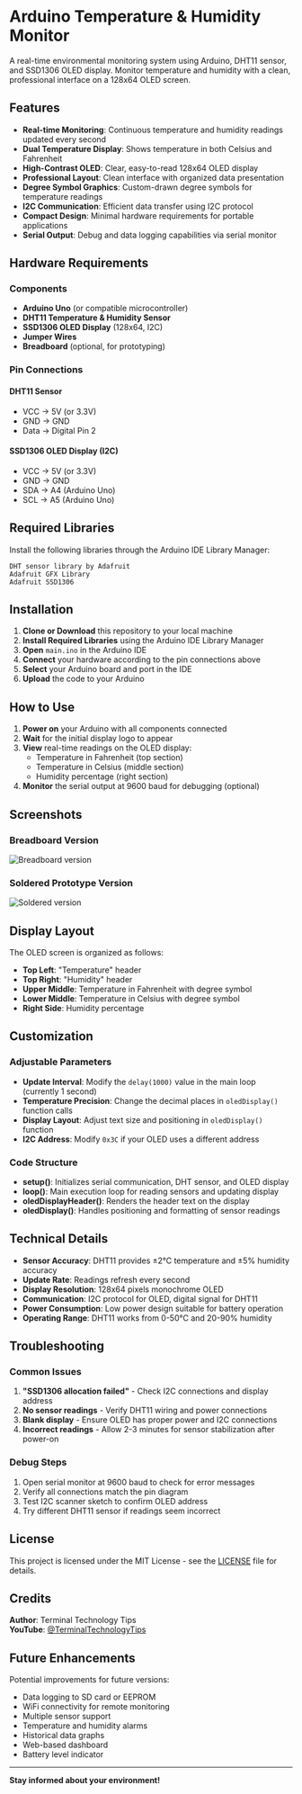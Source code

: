 # Arduino Temperature & Humidity Monitor

A real-time environmental monitoring system using Arduino, DHT11 sensor, and SSD1306 OLED display. Monitor temperature and humidity with a clean, professional interface on a 128x64 OLED screen.

## Features

- **Real-time Monitoring**: Continuous temperature and humidity readings updated every second
- **Dual Temperature Display**: Shows temperature in both Celsius and Fahrenheit
- **High-Contrast OLED**: Clear, easy-to-read 128x64 OLED display
- **Professional Layout**: Clean interface with organized data presentation
- **Degree Symbol Graphics**: Custom-drawn degree symbols for temperature readings
- **I2C Communication**: Efficient data transfer using I2C protocol
- **Compact Design**: Minimal hardware requirements for portable applications
- **Serial Output**: Debug and data logging capabilities via serial monitor

## Hardware Requirements

### Components
- **Arduino Uno** (or compatible microcontroller)
- **DHT11 Temperature & Humidity Sensor**
- **SSD1306 OLED Display** (128x64, I2C)
- **Jumper Wires**
- **Breadboard** (optional, for prototyping)

### Pin Connections

#### DHT11 Sensor
- VCC → 5V (or 3.3V)
- GND → GND
- Data → Digital Pin 2

#### SSD1306 OLED Display (I2C)
- VCC → 5V (or 3.3V)
- GND → GND
- SDA → A4 (Arduino Uno)
- SCL → A5 (Arduino Uno)

## Required Libraries

Install the following libraries through the Arduino IDE Library Manager:

```
DHT sensor library by Adafruit
Adafruit GFX Library
Adafruit SSD1306
```

## Installation

1. **Clone or Download** this repository to your local machine
2. **Install Required Libraries** using the Arduino IDE Library Manager
3. **Open** `main.ino` in the Arduino IDE
4. **Connect** your hardware according to the pin connections above
5. **Select** your Arduino board and port in the IDE
6. **Upload** the code to your Arduino

## How to Use

1. **Power on** your Arduino with all components connected
2. **Wait** for the initial display logo to appear
3. **View** real-time readings on the OLED display:
   - Temperature in Fahrenheit (top section)
   - Temperature in Celsius (middle section)  
   - Humidity percentage (right section)
4. **Monitor** the serial output at 9600 baud for debugging (optional)

## Screenshots

### Breadboard Version
![Breadboard version](assets/Breadboard_version.png)

### Soldered Prototype Version
![Soldered version](assets/Soldered_prototype.png)

## Display Layout

The OLED screen is organized as follows:
- **Top Left**: "Temperature" header
- **Top Right**: "Humidity" header
- **Upper Middle**: Temperature in Fahrenheit with degree symbol
- **Lower Middle**: Temperature in Celsius with degree symbol
- **Right Side**: Humidity percentage

## Customization

### Adjustable Parameters
- **Update Interval**: Modify the `delay(1000)` value in the main loop (currently 1 second)
- **Temperature Precision**: Change the decimal places in `oledDisplay()` function calls
- **Display Layout**: Adjust text size and positioning in `oledDisplay()` function
- **I2C Address**: Modify `0x3C` if your OLED uses a different address

### Code Structure
- **setup()**: Initializes serial communication, DHT sensor, and OLED display
- **loop()**: Main execution loop for reading sensors and updating display
- **oledDisplayHeader()**: Renders the header text on the display
- **oledDisplay()**: Handles positioning and formatting of sensor readings

## Technical Details

- **Sensor Accuracy**: DHT11 provides ±2°C temperature and ±5% humidity accuracy
- **Update Rate**: Readings refresh every second
- **Display Resolution**: 128x64 pixels monochrome OLED
- **Communication**: I2C protocol for OLED, digital signal for DHT11
- **Power Consumption**: Low power design suitable for battery operation
- **Operating Range**: DHT11 works from 0-50°C and 20-90% humidity

## Troubleshooting

### Common Issues
1. **"SSD1306 allocation failed"** - Check I2C connections and display address
2. **No sensor readings** - Verify DHT11 wiring and power connections
3. **Blank display** - Ensure OLED has proper power and I2C connections
4. **Incorrect readings** - Allow 2-3 minutes for sensor stabilization after power-on

### Debug Steps
1. Open serial monitor at 9600 baud to check for error messages
2. Verify all connections match the pin diagram
3. Test I2C scanner sketch to confirm OLED address
4. Try different DHT11 sensor if readings seem incorrect

## License

This project is licensed under the MIT License - see the [LICENSE](LICENSE) file for details.

## Credits

**Author**: Terminal Technology Tips  
**YouTube**: [@TerminalTechnologyTips](https://youtube.com/@TerminalTechnologyTips)

## Future Enhancements

Potential improvements for future versions:
- Data logging to SD card or EEPROM
- WiFi connectivity for remote monitoring
- Multiple sensor support
- Temperature and humidity alarms
- Historical data graphs
- Web-based dashboard
- Battery level indicator

---

**Stay informed about your environment!**
